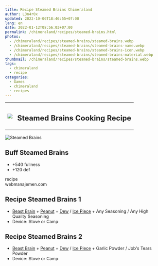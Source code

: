 ```yaml
---
title: Recipe Steamed Brains Chimeraland
author: L3n4r0x
updated: 2022-10-06T18:46:55+07:00
lang: en
date: 2022-01-12T08:56:03+07:00
permalink: /chimeraland/recipes/steamed-brains.html
photos:
  - /chimeraland/recipes/steamed-brains/steamed-brains.webp
  - /chimeraland/recipes/steamed-brains/steamed-brains-name.webp
  - /chimeraland/recipes/steamed-brains/steamed-brains-icon.webp
  - /chimeraland/recipes/steamed-brains/steamed-brains-material.webp
thumbnail: /chimeraland/recipes/steamed-brains/steamed-brains.webp
tags:
  - chimeraland
  - recipe
categories:
  - Games
  - chimeraland
  - recipes
---
```


<section id="bootstrap-wrapper">
  <link
    rel="stylesheet"
    href="https://rawcdn.githack.com/dimaslanjaka/Web-Manajemen/870a349/css/bootstrap-5-3-0-alpha3-wrapper.css"
  />
  <div class="row mb-2">
    <div class="col-md-12 mb-2">
      <table class="table" id="post-info">
        <tbody>
          <tr>
            <td>
              <img
                class="d-inline-block me-2"
                src="/chimeraland/recipes/steamed-brains/steamed-brains-icon.webp"
                width="auto"
                height="auto"
              />
            </td>
            <td><h1 class="fs-5">Steamed Brains Cooking Recipe</h1></td>
          </tr>
        </tbody>
      </table>
    </div>
  </div>
  <div class="card mb-2 bg-dark text-light">
    <div class="row g-0">
      <div class="col-sm-4 position-relative mb-2">
        <img
          src="/chimeraland/recipes/steamed-brains/steamed-brains-material.webp"
          class="card-img fit-cover w-100 h-100"
          alt="Steamed Brains"
          data-fancybox="true"
        />
      </div>
      <div class="col-sm-8 mb-2">
        <div class="card-body">
          <h2 class="card-title fs-5">Buff Steamed Brains</h2>
          <div class="card-text">
            <ul>
              <li>+540 fullness</li>
              <li>+120 def</li>
            </ul>
          </div>
          <span class="badge rounded-pill">recipe</span>
        </div>
        <div class="card-footer text-end text-muted">webmanajemen.com</div>
      </div>
    </div>
  </div>
  <div class="row mb-2">
    <div class="col-12 col-lg-6 recipe-item mb-2">
      <div class="card bg-dark text-light">
        <div class="card-body">
          <h2 class="card-title fs-5">Recipe Steamed Brains 1</h2>
          <div class="card-text">
            <ul>
              <li>
                <a
                  class="text-decoration-none text-primary"
                  href="/chimeraland/materials/beast-brain.html"
                  >Beast Brain</a
                ><span> + </span
                ><a
                  class="text-decoration-none text-primary"
                  href="/chimeraland/materials/peanut.html"
                  >Peanut</a
                ><span> + </span
                ><a
                  class="text-decoration-none text-primary"
                  href="/chimeraland/materials/dew.html"
                  >Dew</a
                ><span> / </span
                ><a
                  class="text-decoration-none text-primary"
                  href="/chimeraland/materials/ice-piece.html"
                  >Ice Piece</a
                ><span> + </span>Any Seasoning<span> / </span>Any High Quality
                Seasoning
              </li>
              <li>Device: Stove or Camp</li>
            </ul>
          </div>
        </div>
      </div>
    </div>
    <div class="col-12 col-lg-6 recipe-item mb-2">
      <div class="card bg-dark text-light">
        <div class="card-body">
          <h2 class="card-title fs-5">Recipe Steamed Brains 2</h2>
          <div class="card-text">
            <ul>
              <li>
                <a
                  class="text-decoration-none text-primary"
                  href="/chimeraland/materials/beast-brain.html"
                  >Beast Brain</a
                ><span> + </span
                ><a
                  class="text-decoration-none text-primary"
                  href="/chimeraland/materials/peanut.html"
                  >Peanut</a
                ><span> + </span
                ><a
                  class="text-decoration-none text-primary"
                  href="/chimeraland/materials/dew.html"
                  >Dew</a
                ><span> / </span
                ><a
                  class="text-decoration-none text-primary"
                  href="/chimeraland/materials/ice-piece.html"
                  >Ice Piece</a
                ><span> + </span>Garlic Powder<span> / </span>Job&#x27;s Tears
                Powder
              </li>
              <li>Device: Stove or Camp</li>
            </ul>
          </div>
        </div>
      </div>
    </div>
  </div>
</section>
